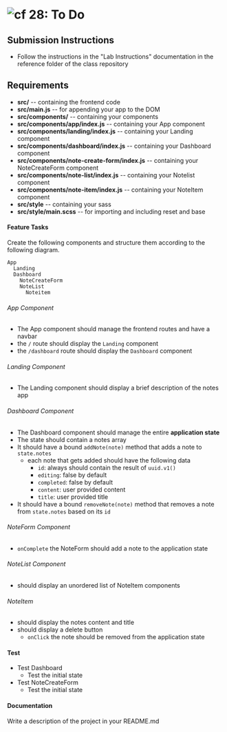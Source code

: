 ![cf](http://i.imgur.com/7v5ASc8.png) 28: To Do
===

## Submission Instructions
* Follow the instructions in the "Lab Instructions" documentation in the reference folder of the class repository

## Requirements  
* **src/** -- containing the frontend code
* **src/main.js** -- for appending your app to the DOM
* **src/components/** -- containing your components
* **src/components/app/index.js** -- containing your App component
* **src/components/landing/index.js** -- containing your Landing component
* **src/components/dashboard/index.js** -- containing your Dashboard component
* **src/components/note-create-form/index.js** -- containing your NoteCreateForm component
* **src/components/note-list/index.js** -- containing your Notelist component
* **src/components/note-item/index.js** -- containing your NoteItem component
* **src/style** -- containing your sass
* **src/style/main.scss** -- for importing and including reset and base
 
#### Feature Tasks 
Create the following components and structure them according to the following diagram.  
``` 
App
  Landing
  Dashboard
    NoteCreateForm
    NoteList
      Noteitem
```
###### App Component
* The App component should manage the frontend routes and have a navbar
* the `/` route should display the `Landing` component
* the `/dashboard` route should display the `Dashboard` component

###### Landing Component
* The Landing component should display a brief description of the notes app

###### Dashboard Component 
* The Dashboard component should manage the entire **application state**
* The state should contain a notes array
* It should have a bound `addNote(note)` method that adds a note to `state.notes`
  * each note that gets added should have the following data
    * `id`: always should contain the result of `uuid.v1()`
    * `editing`: false by default
    * `completed`: false by default
    * `content`: user provided content
    * `title`: user provided title
* It should have a bound `removeNote(note)` method that removes a note from `state.notes` based on its `id`

###### NoteForm Component
* `onComplete` the NoteForm should add a note to the application state

###### NoteList Component 
* should display an unordered list of NoteItem components

###### NoteItem
* should display the notes content and title
* should display a delete button
  * `onClick` the note should be removed from the application state

#### Test
* Test Dashboard
  * Test the initial state
* Test NoteCreateForm
  * Test the initial state

#### Documentation  
Write a description of the project in your README.md

